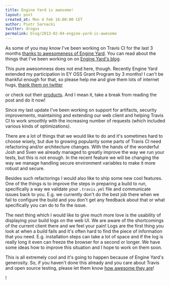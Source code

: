 ```yaml
---
title: Engine Yard is awesome!
layout: post
created_at: Mon 4 Feb 16:00:00 CET
author: Piotr Sarnacki
twitter: drogus
permalink: blog/2013-02-04-engine-yard-is-awesome
---
```


As some of you may know I've been working on Travis CI for the last 3 months
[thanks to awesomeness of Engine Yard](http://about.travis-ci.org/blog/2012-10-22-engine-yard-sponsors-piotr-sarnacki-to-work-on-travis/).
You can read about the things that I've been working on on
[Engine Yard's blog](http://blog.engineyard.com/2012/travis-ci?eymktci=70170000000hHEC).

This pure awesomness does not end here, though. Recently Engine Yard extended
my participation in EY OSS Grant Program by 3 months! I can't be thankful
enough for that, so please help me and give them lots of internet hugs,
<a href="https://twitter.com/share" class="twitter-share-button" data-text="Thank you @engineyard!">thank them on twitter</a>
<script>!function(d,s,id){var js,fjs=d.getElementsByTagName(s)[0];if(!d.getElementById(id)){js=d.createElement(s);js.id=id;js.src="//platform.twitter.com/widgets.js";fjs.parentNode.insertBefore(js,fjs);}}(document,"script","twitter-wjs");</script>
or check out their [products](https://www.engineyard.com/). And I mean it, take a break from
reading the post and do it now!

Since my last update I've been working on support for artifacts, security
improvements, maintaining and extending our web client and helping Travis CI to
work smoothly with the increasing number of requests (which included various
kinds of optimizations).

There are a lot of things that we would like to do and it's sometimes hard to
choose wisely, but due to growing popularity some parts of Travis CI need
refactoring and/or architecture changes. With the hands of the wonderful Josh
and Sven we already managed to greatly improve the way we run your tests, but
this is not enough. In the recent feature we will be changing the way we manage
handling secure environment variables to make it more robust and secure.

Besides such refactorings I would also like to ship some new cool features.
One of the things is to improve the steps in preparing a build to run, specifically a way
we validate your `.travis.yml` file and communicate issues back to you.  E.g.
we currently don't do the best job there when we fail to configure the build
and you don't get any feedback about that or what specifically you can do to
fix the issue.

The next thing which I would like to give much more love is the usability of
displaying your build logs on the web UI. We are aware of the shortcomings of
the current client there and we feel your pain! Logs are the first thing you
look at when a build fails and it's often hard to find the piece of information
that you need. E.g. installation steps can take a lot of space and if the log
is really long it even can freeze the browser for a second or longer. We have
some ideas how to improve this situation and I hope to work on them soon.

This is all extremely cool and it's going to happen because of Engine Yard's
generosity. So, if you haven't done this already and you care about Travis and
open source testing, please let them know
 <a href="https://twitter.com/share" class="twitter-share-button" data-text="Thank you @engineyard!">how awesome they are</a>!
<script>!function(d,s,id){var js,fjs=d.getElementsByTagName(s)[0];if(!d.getElementById(id)){js=d.createElement(s);js.id=id;js.src="//platform.twitter.com/widgets.js";fjs.parentNode.insertBefore(js,fjs);}}(document,"script","twitter-wjs");</script>!


